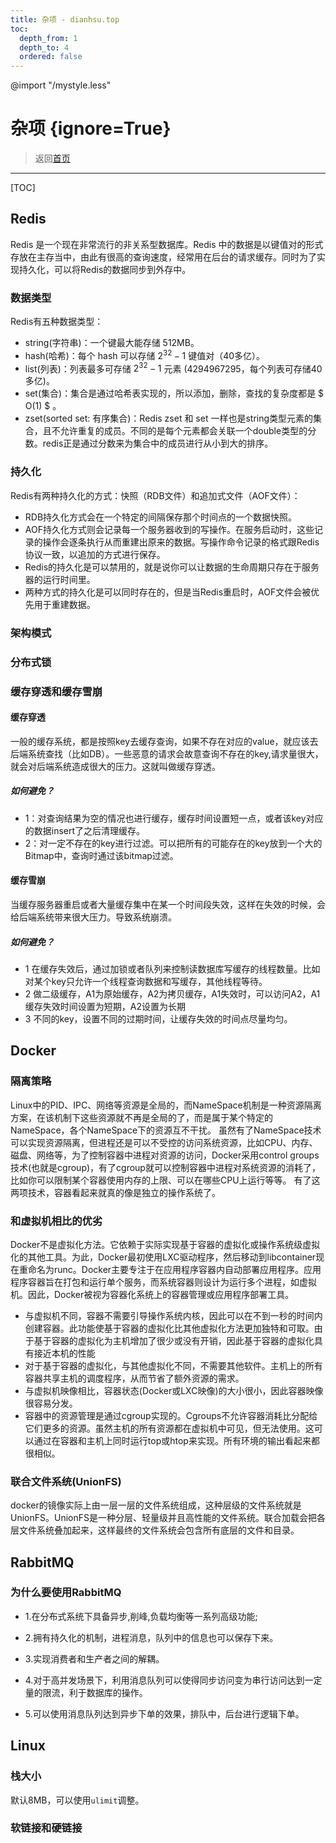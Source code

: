 ```yaml
---
title: 杂项 - dianhsu.top
toc:
  depth_from: 1
  depth_to: 4
  ordered: false
---
```

@import "/mystyle.less"

# 杂项 {ignore=True}
> 返回[首页](../index.html)

---------------------------

[TOC]

## Redis
Redis 是一个现在非常流行的非关系型数据库。Redis 中的数据是以键值对的形式存放在主存当中，由此有很高的查询速度，经常用在后台的请求缓存。同时为了实现持久化，可以将Redis的数据同步到外存中。
### 数据类型
Redis有五种数据类型：
- string(字符串)：一个键最大能存储 512MB。
- hash(哈希)：每个 hash 可以存储 $2^{32}-1$ 键值对（40多亿）。
- list(列表)：列表最多可存储 $2^{32}-1$ 元素 (4294967295，每个列表可存储40多亿)。
- set(集合)：集合是通过哈希表实现的，所以添加，删除，查找的复杂度都是 $ O(1) $ 。
- zset(sorted set: 有序集合)：Redis zset 和 set 一样也是string类型元素的集合，且不允许重复的成员。不同的是每个元素都会关联一个double类型的分数。redis正是通过分数来为集合中的成员进行从小到大的排序。
### 持久化
Redis有两种持久化的方式：快照（RDB文件）和追加式文件（AOF文件）：
- RDB持久化方式会在一个特定的间隔保存那个时间点的一个数据快照。
- AOF持久化方式则会记录每一个服务器收到的写操作。在服务启动时，这些记录的操作会逐条执行从而重建出原来的数据。写操作命令记录的格式跟Redis协议一致，以追加的方式进行保存。
- Redis的持久化是可以禁用的，就是说你可以让数据的生命周期只存在于服务器的运行时间里。
- 两种方式的持久化是可以同时存在的，但是当Redis重启时，AOF文件会被优先用于重建数据。
### 架构模式

### 分布式锁

### 缓存穿透和缓存雪崩
#### 缓存穿透
一般的缓存系统，都是按照key去缓存查询，如果不存在对应的value，就应该去后端系统查找（比如DB）。一些恶意的请求会故意查询不存在的key,请求量很大，就会对后端系统造成很大的压力。这就叫做缓存穿透。
##### 如何避免？
- 1：对查询结果为空的情况也进行缓存，缓存时间设置短一点，或者该key对应的数据insert了之后清理缓存。
- 2：对一定不存在的key进行过滤。可以把所有的可能存在的key放到一个大的Bitmap中，查询时通过该bitmap过滤。
#### 缓存雪崩
当缓存服务器重启或者大量缓存集中在某一个时间段失效，这样在失效的时候，会给后端系统带来很大压力。导致系统崩溃。
##### 如何避免？
- 1 在缓存失效后，通过加锁或者队列来控制读数据库写缓存的线程数量。比如对某个key只允许一个线程查询数据和写缓存，其他线程等待。
- 2 做二级缓存，A1为原始缓存，A2为拷贝缓存，A1失效时，可以访问A2，A1缓存失效时间设置为短期，A2设置为长期
- 3 不同的key，设置不同的过期时间，让缓存失效的时间点尽量均匀。

## Docker

### 隔离策略

Linux中的PID、IPC、网络等资源是全局的，而NameSpace机制是一种资源隔离方案，在该机制下这些资源就不再是全局的了，而是属于某个特定的NameSpace，各个NameSpace下的资源互不干扰。
虽然有了NameSpace技术可以实现资源隔离，但进程还是可以不受控的访问系统资源，比如CPU、内存、磁盘、网络等，为了控制容器中进程对资源的访问，Docker采用control groups技术(也就是cgroup)，有了cgroup就可以控制容器中进程对系统资源的消耗了，比如你可以限制某个容器使用内存的上限、可以在哪些CPU上运行等等。
有了这两项技术，容器看起来就真的像是独立的操作系统了。

### 和虚拟机相比的优劣

Docker不是虚拟化方法。它依赖于实际实现基于容器的虚拟化或操作系统级虚拟化的其他工具。为此，Docker最初使用LXC驱动程序，然后移动到libcontainer现在重命名为runc。Docker主要专注于在应用程序容器内自动部署应用程序。应用程序容器旨在打包和运行单个服务，而系统容器则设计为运行多个进程，如虚拟机。因此，Docker被视为容器化系统上的容器管理或应用程序部署工具。
- 与虚拟机不同，容器不需要引导操作系统内核，因此可以在不到一秒的时间内创建容器。此功能使基于容器的虚拟化比其他虚拟化方法更加独特和可取。由于基于容器的虚拟化为主机增加了很少或没有开销，因此基于容器的虚拟化具有接近本机的性能
- 对于基于容器的虚拟化，与其他虚拟化不同，不需要其他软件。主机上的所有容器共享主机的调度程序，从而节省了额外资源的需求。
- 与虚拟机映像相比，容器状态(Docker或LXC映像)的大小很小，因此容器映像很容易分发。
- 容器中的资源管理是通过cgroup实现的。Cgroups不允许容器消耗比分配给它们更多的资源。虽然主机的所有资源都在虚拟机中可见，但无法使用。这可以通过在容器和主机上同时运行top或htop来实现。所有环境的输出看起来都很相似。

### 联合文件系统(UnionFS)

docker的镜像实际上由一层一层的文件系统组成，这种层级的文件系统就是UnionFS。UnionFS是一种分层、轻量级并且高性能的文件系统。联合加载会把各层文件系统叠加起来，这样最终的文件系统会包含所有底层的文件和目录。

## RabbitMQ

### 为什么要使用RabbitMQ

- 1.在分布式系统下具备异步,削峰,负载均衡等一系列高级功能;

- 2.拥有持久化的机制，进程消息，队列中的信息也可以保存下来。

- 3.实现消费者和生产者之间的解耦。

- 4.对于高并发场景下，利用消息队列可以使得同步访问变为串行访问达到一定量的限流，利于数据库的操作。

- 5.可以使用消息队列达到异步下单的效果，排队中，后台进行逻辑下单。
 
## Linux

### 栈大小
默认8MB，可以使用`ulimit`调整。

### 软链接和硬链接